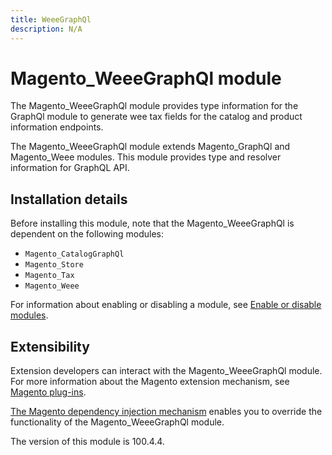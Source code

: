 ```yaml
---
title: WeeeGraphQl
description: N/A
---
```


# Magento_WeeeGraphQl module

The Magento_WeeeGraphQl module provides type information for the GraphQl module to generate wee tax fields for the catalog and product information endpoints.

The Magento_WeeeGraphQl module extends Magento_GraphQl and Magento_Weee modules. This module provides type and resolver information for GraphQL API.

## Installation details

Before installing this module, note that the Magento_WeeeGraphQl is dependent on the following modules:

- `Magento_CatalogGraphQl`
- `Magento_Store`
- `Magento_Tax`
- `Magento_Weee`

For information about enabling or disabling a module, see [Enable or disable modules](https://experienceleague.adobe.com/docs/commerce-operations/installation-guide/tutorials/manage-modules.html).

## Extensibility

Extension developers can interact with the Magento_WeeeGraphQl module. For more information about the Magento extension mechanism, see [Magento plug-ins](https://developer.adobe.com/commerce/php/development/components/plugins/).

[The Magento dependency injection mechanism](https://developer.adobe.com/commerce/php/development/components/dependency-injection/) enables you to override the functionality of the Magento_WeeeGraphQl module.

<InlineAlert slots="text" />
The version of this module is 100.4.4.
